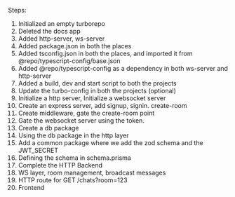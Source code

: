 Steps:

1. Initialized an empty turborepo
2. Deleted the docs app
3. Added http-server, ws-server
4. Added package.json in both the places
5. Added tsconfig.json in both the places, and imported it from @repo/typescript-config/base.json
6. Added @repo/typescript-config as a dependency in both ws-server and http-server
7. Added a build, dev and start script to both the projects
8. Update the turbo-config in both the projects (optional)
9. Initialize a http server, Initialize a websocket server
10. Create an express server, add signup, signin. create-room
11. Create middleware, gate the create-room point
12. Gate the websocket server using the token.
13. Create a db package
14. Using the db package in the http layer
15. Add a common package where we add the zod schema and the JWT_SECRET 
16. Defining the schema in schema.prisma
17. Complete the HTTP Backend
18. WS layer, room management, broadcast messages
19. HTTP route for GET /chats?room=123
20. Frontend 